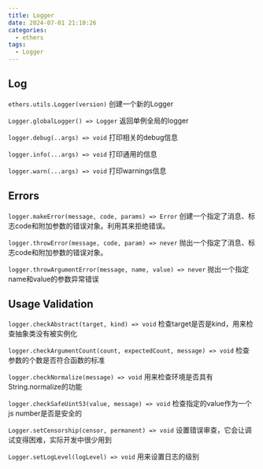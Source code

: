 ```yaml
---
title: Logger
date: 2024-07-01 21:10:26
categories:
  - ethers
tags:
  - Logger
---
```


## Log

`ethers.utils.Logger(version)`
创建一个新的Logger

`Logger.globalLogger() => Logger`
返回单例全局的logger

`logger.debug(..args) => void`
打印相关的debug信息

`logger.info(...args) => void`
打印通用的信息

`logger.warn(...args) => void`
打印warnings信息

## Errors

`logger.makeError(message, code, params) => Error`
创建一个指定了消息、标志code和附加参数的错误对象。利用其来拒绝错误。

`logger.throwError(message, code, param) => never`
抛出一个指定了消息、标志code和附加参数的错误对象。

`logger.throwArgumentError(message, name, value) => never`
抛出一个指定name和value的参数异常错误

## Usage Validation

`logger.checkAbstract(target, kind) => void`
检查target是否是kind，用来检查抽象类没有被实例化

`logger.checkArgumentCount(count, expectedCount, message) => void`
检查参数的个数是否符合函数的标准

`logger.checkNormalize(message) => void`
用来检查环境是否具有String.normalize的功能

`logger.checkSafeUint53(value, message) => void`
检查指定的value作为一个js number是否是安全的

`Logger.setCensorship(censor, permanent) => void`
设置错误审查，它会让调试变得困难，实际开发中很少用到

`Logger.setLogLevel(logLevel) => void`
用来设置日志的级别


